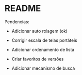 # README

Pendencias:

* Adicionar auto rolagem (ok)

* Corrigir escala de telas portáteis

* Adicionar ordenamento de lista

* Criar favoritos de versões

* Adicionar mecanismo de busca
